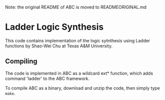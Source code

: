 Note: the original README of ABC is moved to READMEORIGINAL.md

# Ladder Logic Synthesis

This code contains implementation of the logic sytnthesis using Ladder functions by Shao-Wei Chu at Texas A&M University.

## Compiling

The code is implemented in ABC as a wildcard ext* function, which adds command 'ladder' to the ABC framework.

To compile ABC as a binary, download and unzip the code, then simply type `make`.


